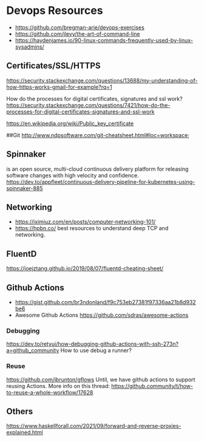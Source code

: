 # Devops Resources
+ https://github.com/bregman-arie/devops-exercises
+ https://github.com/jlevy/the-art-of-command-line
+ https://haydenjames.io/90-linux-commands-frequently-used-by-linux-sysadmins/

## Certificates/SSL/HTTPS
https://security.stackexchange.com/questions/13688/my-understanding-of-how-https-works-gmail-for-example?rq=1

How do the processes for digital certificates, signatures and ssl work?
https://security.stackexchange.com/questions/7421/how-do-the-processes-for-digital-certificates-signatures-and-ssl-work

https://en.wikipedia.org/wiki/Public_key_certificate

##Git
http://www.ndpsoftware.com/git-cheatsheet.html#loc=workspace;

## Spinnaker 
is an open source, multi-cloud continuous delivery platform for releasing software changes with high velocity and confidence.
https://dev.to/appfleet/continuous-delivery-pipeline-for-kubernetes-using-spinnaker-885

## Networking
+ https://iximiuz.com/en/posts/computer-networking-101/
+ https://hpbn.co/ best resources to understand deep TCP and networking. 

## FluentD
https://joejztang.github.io/2019/08/07/fluentd-cheating-sheet/

## Github Actions
+ https://gist.github.com/br3ndonland/f9c753eb27381f97336aa21b8d932be6
+ Awesome Github Actions https://github.com/sdras/awesome-actions
### Debugging
https://dev.to/retyui/how-debugging-github-actions-with-ssh-273n?a=github_community
How to use debug a runner?

### Reuse
https://github.com/jbrunton/gflows
Until, we have github actions to support reusing Actions.
More info on this thread: https://github.community/t/how-to-reuse-a-whole-workflow/17628


## Others
https://www.haskellforall.com/2021/09/forward-and-reverse-proxies-explained.html
